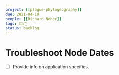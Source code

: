 ```yaml
---
project: [[plague-phylogeography]]
due: 2021-04-19
people: [[Richard Neher]]
tags: ⬜/🚂 
status: backlog
---
```


# Troubleshoot Node Dates

- [ ] Provide info on application specifics.
